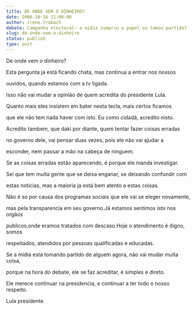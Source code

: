 ```yaml
---
title: DE ONDE VEM O DINHEIRO?
date: 2006-10-16 21:00:00
author: irene.trabach
debate: Campanha eleitoral: a mídia cumpriu o papel ou tomou partido?
slug: de-onde-vem-o-dinheiro
status: publish 
type: post
---
```


De onde vem o dinheiro?  

Esta pergunta ja está ficando chata, mas continua a entrar nos nossos   

ouvidos, quando estamos com a tv ligada.  

Isso não vai mudar a opinião de quem acredita do presidente Lula.  

Quanto mais eles insistem em bater nesta tecla, mais certos ficamos  

que ele não tem nada haver com isto. Eu como cidadã, acredito nisto.  

Acredito tambem, que daki por diante, quem tentar fazer coisas erradas   

no governo dele, vai pensar duas vezes, pois ele não vai ajudar a  

esconder, nem passar a mão na cabeça de ninguem.   

Se as coisas erradas estão aparecendo, é porque ele manda investigar.  

Sei que tem muita gente que se deixa enganar, se deixando confundir com   

estas noticias, mas a maioria ja está bem atento a estas coisas.  

Não é so por causa dos programas sociais que ele vai se eleger novamente,  

mas pela transparencia em seu governo.Já estamos sentimos isto nos orgãos   

publicos,onde eramos tratados com descaso.Hoje o atendimento é digno, somos  

respeitados, atendidos por pessoas qualificadas e educadas.  

Se a mídia está tomando partido de alguem agora, não vai mudar muita coisa,  

porque na hora do debate, ele se faz acreditar, é simples e direto.  

Ele merece continuar na presidencia, e continuar a ter todo o nosso respeito.  

Lula presidente.   

  

  

